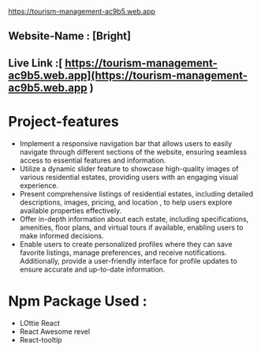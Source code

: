 https://tourism-management-ac9b5.web.app




## Website-Name : [Bright]



## Live Link :[ https://tourism-management-ac9b5.web.app](https://tourism-management-ac9b5.web.app )



# Project-features

* Implement a responsive navigation bar that allows users to easily navigate through different sections of the website, ensuring seamless access to essential features and information.
* Utilize a dynamic slider feature to showcase high-quality images of various residential estates, providing 
  users with an engaging visual experience.
* Present comprehensive listings of residential estates, including detailed descriptions, images, pricing,  and location , to help users explore available properties effectively.
* Offer in-depth information about each estate, including specifications, amenities, floor plans, and virtual tours if available, enabling users to make informed decisions.
* Enable users to create personalized profiles where they can save favorite listings, manage preferences, and receive notifications. Additionally, provide a user-friendly interface for profile updates to ensure accurate and up-to-date information.



# Npm Package Used :

* LOttie React
* React Awesome revel 
* React-tooltip






